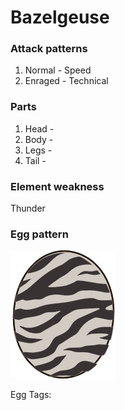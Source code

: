 # Bazelgeuse

### Attack patterns
1. Normal - Speed
2. Enraged - Technical

### Parts
1. Head - 
2. Body - 
3. Legs - 
4. Tail - 

### Element weakness
Thunder 

### Egg pattern
![image info](../assets/bazelgeuse.png)

Egg Tags: 